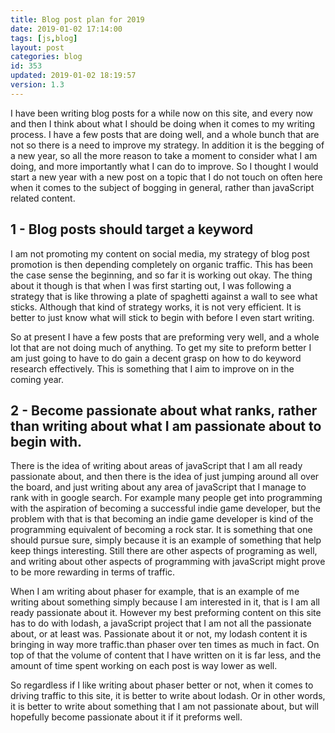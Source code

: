 ```yaml
---
title: Blog post plan for 2019
date: 2019-01-02 17:14:00
tags: [js,blog]
layout: post
categories: blog
id: 353
updated: 2019-01-02 18:19:57
version: 1.3
---
```


I have been writing blog posts for a while now on this site, and every now and then I think about what I should be doing when it comes to my writing process. I have a few posts that are doing well, and a whole bunch that are not so there is a need to improve my strategy. In addition it is the begging of a new year, so all the more reason to take a moment to consider what I am doing, and more importantly what I can do to improve. So I thought I would start a new year with a new post on a topic that I do not touch on often here when it comes to the subject of bogging in general, rather than javaScript related content.

<!-- more -->

## 1 - Blog posts should target a keyword

I am not promoting my content on social media, my strategy of blog post promotion is then depending completely on organic traffic. This has been the case sense the beginning, and so far it is working out okay. The thing about it though is that when I was first starting out, I was following a strategy that is like throwing a plate of spaghetti against a wall to see what sticks. Although that kind of strategy works, it is not very efficient. It is better to just know what will stick to begin with before I even start writing.

So at present I have a few posts that are preforming very well, and a whole lot that are not doing much of anything. To get my site to preform better I am just going to have to do gain a decent grasp on how to do keyword research effectively. This is something that I aim to improve on in the coming year.

## 2 - Become passionate about what ranks, rather than writing about what I am passionate about to begin with.

There is the idea of writing about areas of javaScript that I am all ready passionate about, and then there is the idea of just jumping around all over the board, and just writing about any area of javaScript that I manage to rank with in google search. For example many people get into programming with the aspiration of becoming a successful indie game developer, but the problem with that is that becoming an indie game developer is kind of the programming equivalent of becoming a rock star. It is something that one should pursue sure, simply because it is an example of something that help keep things interesting. Still there are other aspects of programing as well, and writing about other aspects of programming with javaScript might prove to be more rewarding in terms of traffic.

When I am writing about phaser for example, that is an example of me writing about something simply because I am interested in it, that is I am all ready passionate about it. However my best preforming content on this site has to do with lodash, a javaScript project that I am not all the passionate about, or at least was. Passionate about it or not, my lodash content it is bringing in way more traffic.than phaser over ten times as much in fact. On top of that the volume of content that I have written on it is far less, and the amount of time spent working on each post is way lower as well. 

So regardless if I like writing about phaser better or not, when it comes to driving traffic to this site, it is better to write about lodash. Or in other words, it is better to write about something that I am not passionate about, but will hopefully become passionate about it if it preforms well.